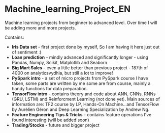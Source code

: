 # Machine_learning_Project_EN
Machine learning projects from beginner to advanced level. Over time I will be adding more and more projects.

Contains:
- **Iris Data set** - first project done by myself, So I am having it here just out of sentiment :)
- **Loan prediction** - mindly advanced and significantly longer - using Pandas, Numpy, Scikit, Matplotlib and Seaborn
- **Big Mart Sales** - even a little better than previous project - 187th of 4000 on analyticsvydhia, but still a lot to improve!
- **PySpark intro** - a set of micro projects from PySpark course I have taken, some parts are written by me some are from course,
mainly a handy functions for data preparation.
- **TensorFlow intro** - contains theory and code about ANN, CNNs, RNNs (GRU, LSTM) and Reinforcment Learning (not done yet). Main sources of information are: TF2 course by LP, Hands-On Machine...and TensorFlow by Aurélien Géron and Deep Learning Specialization by Andrew Ng.
- **Feature Engineering Tips & Tricks** - contains feature operations I've found interesting (will be added soon)
- **Trading/Stocks** - future and bigger project
